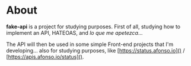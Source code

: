 # About

**fake-api** is a project for studying purposes. First of all, studying how to implement an API, HATEOAS, and _lo que me apetezca_...

The API will then be used in some simple Front-end projects that I'm developing... also for studying purposes, like [https://status.afonso.io]() / [https://apis.afonso.io/status]().
